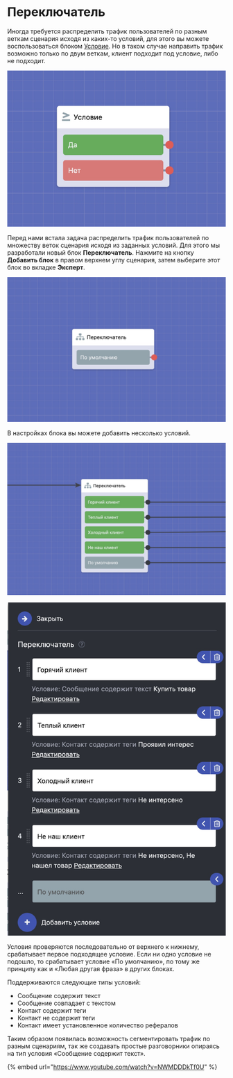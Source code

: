 # Переключатель

Иногда требуется распределить трафик пользователей по разным веткам сценария исходя из каких-то условий, для этого вы можете воспользоваться блоком [Условие](https://vk.com/@watbot-novyi-blok-uslovie). Но в таком случае направить трафик возможно только по двум веткам, клиент подходит под условие, либо не подходит.

![Блок Условие](../../../.gitbook/assets/XmvjXjs1SVE.jpg)

Перед нами встала задача распределить трафик пользователей по множеству веток сценария исходя из заданных условий. Для этого мы разработали новый блок **Переключатель**. Нажмите на кнопку **Добавить блок** в правом верхнем углу сценария, затем выберите этот блок во вкладке **Эксперт**.

![](../../../.gitbook/assets/l3ToWC3-o4U.jpg)

В настройках блока вы можете добавить несколько условий.

![](../../../.gitbook/assets/GEafWv9wrC8.jpg)

![](../../../.gitbook/assets/hEuOpDFADeE.jpg)

Условия проверяются последовательно от верхнего к нижнему, срабатывает первое подходящее условие. Если ни одно условие не подошло, то срабатывает условие «По умолчанию», по тому же принципу как и «Любая другая фраза» в других блоках.

Поддерживаются следующие типы условий:

* &#x20;Сообщение содержит текст
* Сообщение совпадает с текстом
* Контакт содержит теги
* Контакт не содержит теги
* Контакт имеет установленное количество рефералов



Таким образом появилась возможность сегментировать трафик по разным сценариям, так же создавать простые разговорники опираясь на тип условия «Сообщение содержит текст».



{% embed url="https://www.youtube.com/watch?v=NWMDDDkTf0U" %}
